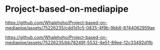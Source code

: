 # Project-based-on-mediapipe

https://github.com/Whalehoho/Project-based-on-mediapipe/assets/75226235/cdd1d1c5-0825-4f9b-9bb6-8744062959ae





https://github.com/Whalehoho/Project-based-on-mediapipe/assets/75226235/bb78249f-5532-4e51-89ee-12c33492d1fb

